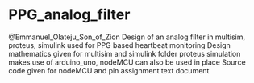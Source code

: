 # PPG_analog_filter
@Emmanuel_Olateju_Son_of_Zion
 Design of an analog filter in multisim, proteus, simulink used for PPG based heartbeat monitoring
 Design mathematics given for multisim and simulink folder
 proteus simulation makes use of arduino_uno, nodeMCU can also be used in place
 Source code given for nodeMCU and pin assignment text document